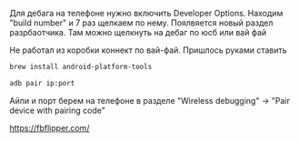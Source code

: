 
Для дебага на телефоне нужно включить Developer Options. Находим "build number" и 7 раз щелкаем по нему. 
Поялвяется новый раздел разрбаотчика. Там можно щелкнуть на дебаг по юсб или вай фай

Не работал из коробки коннект по вай-фай. Пришлось руками ставить 
```bash
brew install android-platform-tools

adb pair ip:port 
```

Айпи и порт берем на телефоне в разделе "Wireless debugging" -> "Pair device with pairing code"


https://fbflipper.com/
